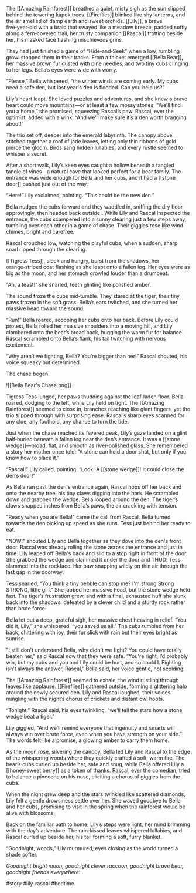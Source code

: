 The [[Amazing Rainforest]] breathed a quiet, misty sigh as the sun slipped behind the towering kapok trees. [[Fireflies]] blinked like shy lanterns, and the air smelled of damp earth and sweet orchids. [[Lily]], a brave five‑year‑old with a braid that swayed like a meadow breeze, padded softly along a fern‑covered trail, her trusty companion [[Rascal]] trotting beside her, his masked face flashing mischievous grins.

They had just finished a game of “Hide‑and‑Seek” when a low, rumbling growl stopped them in their tracks. From a thicket emerged [[Bella Bear]], her massive brown fur dusted with pine needles, and two tiny cubs clinging to her legs. Bella’s eyes were wide with worry.

“Please,” Bella whispered, “the winter winds are coming early. My cubs need a safe den, but last year's den is flooded. Can you help us?”

Lily’s heart leapt. She loved puzzles and adventures, and she knew a brave heart could move mountains—or at least a few mossy stones. “We’ll find you a home,” she promised, squeezing Rascal’s paw. Rascal, ever the optimist, added with a wink, “And we’ll make sure it’s a den worth bragging about!”

The trio set off, deeper into the emerald labyrinth. The canopy above stitched together a roof of jade leaves, letting only thin ribbons of gold pierce the gloom. Birds sang hidden lullabies, and every rustle seemed to whisper a secret.

After a short walk, Lily’s keen eyes caught a hollow beneath a tangled tangle of vines—a natural cave that looked perfect for a bear family. The entrance was wide enough for Bella and her cubs, and it had a [[stone door]] pushed just out of the way.

“Here!” Lily exclaimed, pointing. “This could be the new den.”

Bella nudged the cubs forward and they waddled in, sniffing the dry floor approvingly, then headed back outside .  While Lily and Rascal inspected the entrance, the cubs scampered into a sunny clearing just a few steps away, tumbling over each other in a game of chase. Their giggles rose like wind chimes, bright and carefree.

Rascal crouched low, watching the playful cubs, when a sudden, sharp snarl ripped through the clearing.

[[Tigress Tess]], sleek and hungry, burst from the shadows, her orange‑striped coat flashing as she leapt onto a fallen log. Her eyes were as big as the moon, and her stomach growled louder than a drumbeat.

“Ah, a feast!” she snarled, teeth glinting like polished amber.

The sound froze the cubs mid‑tumble. They stared at the tiger, their tiny paws frozen in the soft grass. Bella’s ears twitched, and she turned her massive head toward the sound.

“Run!” Bella roared, scooping her cubs onto her back. Before Lily could protest, Bella rolled her massive shoulders into a moving hill, and Lily clambered onto the bear’s broad back, hugging the warm fur for balance. Rascal scrambled onto Bella’s flank, his tail twitching with nervous excitement.

“Why aren’t we fighting, Bella? You’re bigger than her!” Rascal shouted, his voice squeaky but determined.

The chase began.

![[Bella Bear's Chase.png]]

Tigress Tess lunged, her paws thudding against the leaf‑laden floor. Bella roared, dodging to the left, while Lily held on tight. The [[Amazing Rainforest]] seemed to close in, branches reaching like giant fingers, yet the trio slipped through with surprising ease. Rascal’s sharp eyes scanned for any clue, any foothold, any chance to turn the tide.

Just when the chase reached its fevered peak, Lily’s gaze landed on a glint half‑buried beneath a fallen log near the den’s entrance. It was a [[stone wedge]]—broad, flat, and smooth as river‑polished glass. She remembered a story her mother once told: “A stone can hold a door shut, but only if you know how to place it.”

“Rascal!” Lily called, pointing. “Look! A [[stone wedge]]! It could close the den’s door!”

As Bella ran past the den's entrance again, Rascal hops off her back and onto the nearby tree, his tiny claws digging into the bark. He scrambled down and grabbed the wedge. Bella looped around the den. The tiger’s claws snapped inches from Bella’s paws, the air crackling with tension.

"Ready when you are Bella!" came the call from Rascal. Bella turned towards the den picking up speed as she runs. Tess just behind her ready to eat.

"NOW!" shouted Lily and Bella together as they dove into the den's front door. Rascal was already rolling the stone across the entrance and just in time. Lily leaped off Bella's back and slid to a stop right in front of the door. She grabbed the wedge and slammed it under the door and THUD! Tess slammed into the rockface. Her paw snapping wildly on thin air through the last gap in the doorway.

Tess snarled, “You think a tiny pebble can stop me? I'm strong Strong STRONG, little girl.” She jabbed her massive head, but the stone wedge held fast. The tiger’s frustration grew, and with a final, exhausted huff she slunk back into the shadows, defeated by a clever child and a sturdy rock rather than brute force.

Bella let out a deep, grateful sigh, her massive chest heaving in relief. “You did it, Lily,” she whispered, “you saved us all.” The cubs tumbled from her back, chittering with joy, their fur slick with rain but their eyes bright as sunrise.

"I still don't understand Bella, why didn't we fight? You could have totally beaten her," said Rascal now that they were safe. “You're right, I’d probably win, but my cubs and you and Lily could be hurt, and so could I. Fighting isn’t always the answer, Rascal,” Bella said, her voice gentle, not scolding.

The [[Amazing Rainforest]] seemed to exhale, the wind rustling through leaves like applause. [[Fireflies]] gathered outside, forming a glittering halo around the newly secured den. Lily and Rascal laughed, their voices mingling with the night’s chorus of crickets and distant owl hoots.

“Tonight,” Rascal said, his eyes twinkling, “we’ll tell the stars how a stone wedge beat a tiger.”

Lily giggled, “And we’ll remind everyone that ingenuity and smarts will always win over brute force, even when you have strength on your side.” The words felt like a promise, a glowing ember to carry them home.

As the moon rose, silvering the canopy, Bella led Lily and Rascal to the edge of the whispering woods where they quickly crafted a soft, warm fire.  The bear’s cubs curled up beside her, safe and snug, while Bella offered Lily a [[honey‑sweet berry]] as a token of thanks. Rascal, ever the comedian, tried to balance a pinecone on his nose, eliciting a chorus of giggles from the cubs.

When the night grew deep and the stars twinkled like scattered diamonds, Lily felt a gentle drowsiness settle over her. She waved goodbye to Bella and her cubs, promising to visit in the spring when the rainforest would be alive with blossoms.

Back on the familiar path to home, Lily’s steps were light, her mind brimming with the day’s adventure. The rain‑kissed leaves whispered lullabies, and Rascal curled up beside her, his tail forming a soft, furry blanket.

“Goodnight, woods,” Lily murmured, eyes closing as the world turned a shade softer. 

*Goodnight bright moon,
goodnight clever raccoon,
goodnight brave bear,
goodnight friends everywhere...*


#story #lily-rascal  #bedtime 